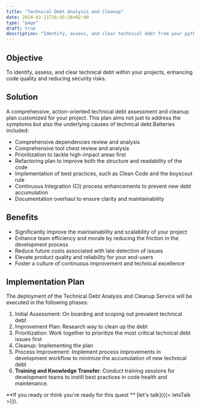 ```yaml
---
title: "Technical Debt Analysis and Cleanup"
date: 2024-03-11T16:45:18+02:00
type: "page"
draft: true
description: "Identify, assess, and clear technical debt from your python projects"
---
```


## Objective
To identify, assess, and clear technical debt within your projects, enhancing code quality and reducing security risks.

## Solution

A comprehensive, action-oriented technical debt assessment and cleanup plan customized for your project. This plan aims not just to address the symptoms but also the underlying causes of technical debt.Batteries included:
- Comprehensive dependencies review and analysis
- Comprehensive tool chest review and analysis
- Prioritization to tackle high-impact areas first
- Refactoring plan to improve both the structure and readability of the code
- Implementation of best practices, such as Clean Code and the boyscout rule
- Continuous Integration (CI) process enhancements to prevent new debt accumulation
- Documentation overhaul to ensure clarity and maintainability

## Benefits
- Significantly improve the maintainability and scalability of your project
- Enhance team efficiency and morale by reducing the friction in the development process
- Reduce future costs associated with late detection of issues
- Elevate product quality and reliability for your end-users
- Foster a culture of continuous improvement and technical excellence

## Implementation Plan
The deployment of the Technical Debt Analysis and Cleanup Service will be executed in the following phases: 

1. Initial Assessment: On boarding and scoping out prevalent technical debt
2. Improvement Plan: Research way to clean up the debt
3. Prioritization: Work together to prioritize the most critical technical debt issues first
4. Cleanup: Implementing the plan
5. Process Improvement: Implement process improvements in development workflow to minimize the accumulation of new technical debt
6. **Training and Knowledge Transfer**: Conduct training sessions for development teams to instill best practices in code health and maintenance.


**If you ready or think you're ready for this quest ** [let's talk]({{< letsTalk >}}). 
